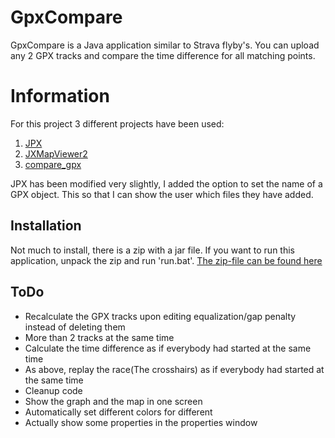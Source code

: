 # GpxCompare
GpxCompare is a Java application similar to Strava flyby's. You can upload any 2 GPX tracks and compare the time difference for all matching points.

# Information
For this project 3 different projects have been used:
1. [JPX](https://github.com/jenetics/jpx)
2. [JXMapViewer2](https://github.com/msteiger/jxmapviewer2)
3. [compare_gpx](https://github.com/jonblack/cmpgpx)

JPX has been modified very slightly, I added the option to set the name of a GPX object. This so that I can show the user which files they have added.

## Installation
Not much to install, there is a zip with a jar file. If you want to run this application, unpack the zip and run 'run.bat'. [The zip-file can be found here](GPSCompare.rar)

## ToDo
* Recalculate the GPX tracks upon editing equalization/gap penalty instead of deleting them
* More than 2 tracks at the same time
* Calculate the time difference as if everybody had started at the same time
* As above, replay the race(The crosshairs) as if everybody had started at the same time
* Cleanup code
* Show the graph and the map in one screen
* Automatically set different colors for different
* Actually show some properties in the properties window
